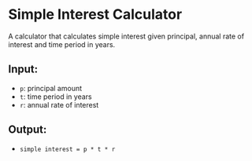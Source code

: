 # Simple Interest Calculator

A calculator that calculates simple interest given principal, annual rate of interest and time period in years.

## Input:
- `p`: principal amount
- `t`: time period in years
- `r`: annual rate of interest

## Output:
- `simple interest = p * t * r`
